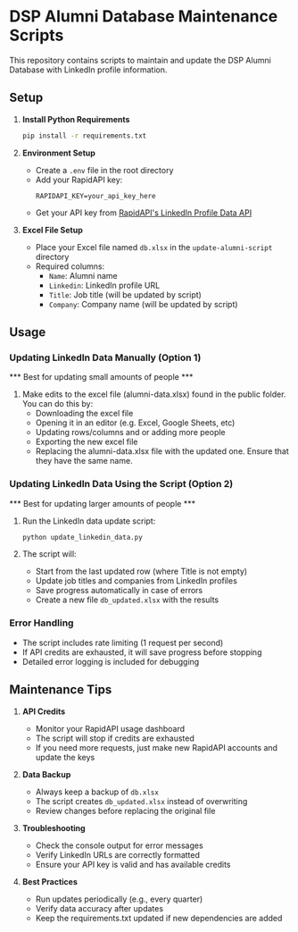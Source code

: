 # DSP Alumni Database Maintenance Scripts

This repository contains scripts to maintain and update the DSP Alumni Database with LinkedIn profile information.

## Setup

1. **Install Python Requirements**
   ```bash
   pip install -r requirements.txt
   ```

2. **Environment Setup**
   - Create a `.env` file in the root directory
   - Add your RapidAPI key:
     ```
     RAPIDAPI_KEY=your_api_key_here
     ```
   - Get your API key from [RapidAPI's LinkedIn Profile Data API](https://rapidapi.com/freshdata-freshdata-default/api/fresh-linkedin-profile-data/playground)

3. **Excel File Setup**
   - Place your Excel file named `db.xlsx` in the `update-alumni-script` directory
   - Required columns:
     - `Name`: Alumni name
     - `Linkedin`: LinkedIn profile URL
     - `Title`: Job title (will be updated by script)
     - `Company`: Company name (will be updated by script)

## Usage

### Updating LinkedIn Data Manually (Option 1)

*** Best for updating small amounts of people ***

1. Make edits to the excel file (alumni-data.xlsx) found in the public folder.
   You can do this by:
      - Downloading the excel file
      - Opening it in an editor (e.g. Excel, Google Sheets, etc)
      - Updating rows/columns and or adding more people
      - Exporting the new excel file
      - Replacing the alumni-data.xlsx file with the updated one. Ensure that they have the same name.

### Updating LinkedIn Data Using the Script (Option 2)

*** Best for updating larger amounts of people ***

1. Run the LinkedIn data update script:
   ```bash
   python update_linkedin_data.py
   ```

2. The script will:
   - Start from the last updated row (where Title is not empty)
   - Update job titles and companies from LinkedIn profiles
   - Save progress automatically in case of errors
   - Create a new file `db_updated.xlsx` with the results

### Error Handling

- The script includes rate limiting (1 request per second)
- If API credits are exhausted, it will save progress before stopping
- Detailed error logging is included for debugging

## Maintenance Tips

1. **API Credits**
   - Monitor your RapidAPI usage dashboard
   - The script will stop if credits are exhausted
   - If you need more requests, just make new RapidAPI accounts and update the keys

2. **Data Backup**
   - Always keep a backup of `db.xlsx`
   - The script creates `db_updated.xlsx` instead of overwriting
   - Review changes before replacing the original file

3. **Troubleshooting**
   - Check the console output for error messages
   - Verify LinkedIn URLs are correctly formatted
   - Ensure your API key is valid and has available credits

4. **Best Practices**
   - Run updates periodically (e.g., every quarter)
   - Verify data accuracy after updates
   - Keep the requirements.txt updated if new dependencies are added
